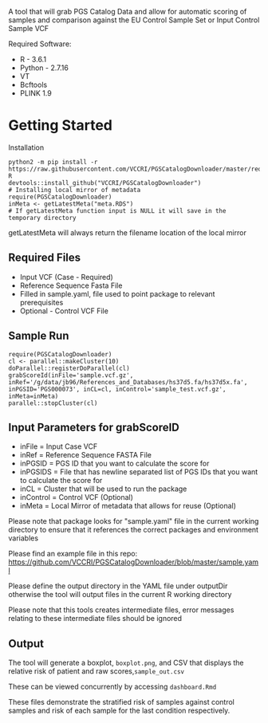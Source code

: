 A tool that will grab PGS Catalog Data and allow for automatic scoring of samples and comparison against the EU Control Sample Set or Input Control Sample VCF

Required Software:
* R - 3.6.1
* Python - 2.7.16
* VT
* Bcftools
* PLINK 1.9

# Getting Started

Installation
```
python2 -m pip install -r https://raw.githubusercontent.com/VCCRI/PGSCatalogDownloader/master/requirements.txt
R
devtools::install_github("VCCRI/PGSCatalogDownloader")
# Installing local mirror of metadata
require(PGSCatalogDownloader)
inMeta <- getLatestMeta("meta.RDS") 
# If getLatestMeta function input is NULL it will save in the temporary directory
```
getLatestMeta will always return the filename location of the local mirror

## Required Files 

* Input VCF (Case - Required)
* Reference Sequence Fasta File
* Filled in sample.yaml, file used to point package to relevant prerequisites
* Optional - Control VCF File

## Sample Run
```
require(PGSCatalogDownloader)
cl <- parallel::makeCluster(10)
doParallel::registerDoParallel(cl)
grabScoreId(inFile='sample.vcf.gz', inRef='/g/data/jb96/References_and_Databases/hs37d5.fa/hs37d5x.fa', inPGSID='PGS000073', inCL=cl, inControl='sample_test.vcf.gz', inMeta=inMeta)
parallel::stopCluster(cl)
```
## Input Parameters for grabScoreID

* inFile = Input Case VCF
* inRef = Reference Sequence FASTA File
* inPGSID = PGS ID that you want to calculate the score for
* inPGSIDS = File that has newline separated list of PGS IDs that you want to calculate the score for
* inCL = Cluster that will be used to run the package
* inControl = Control VCF (Optional)
* inMeta = Local Mirror of metadata that allows for reuse (Optional)

Please note that package looks for "sample.yaml" file in the current working directory to ensure that it references the correct packages and environment variables

Please find an example file in this repo: https://github.com/VCCRI/PGSCatalogDownloader/blob/master/sample.yaml

Please define the output directory in the YAML file under outputDir otherwise the tool will output files in the current R working directory

Please note that this tools creates intermediate files, error messages relating to these intermediate files should be ignored

## Output

The tool will generate a boxplot, `boxplot.png`, and CSV that displays the relative risk of patient and raw scores,`sample_out.csv`

These can be viewed concurrently by accessing `dashboard.Rmd`

These files demonstrate the stratified risk of samples against control samples and risk of each sample for the last condition respectively.
